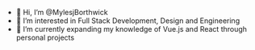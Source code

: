 - 👋 Hi, I’m @MylesjBorthwick
- 👀 I’m interested in Full Stack Development, Design and Engineering
- 🌱 I’m currently expanding my knowledge of Vue.js and React through personal projects


<!---
MylesjBorthwick/MylesjBorthwick is a ✨ special ✨ repository because its `README.md` (this file) appears on your GitHub profile.
You can click the Preview link to take a look at your changes.
--->
